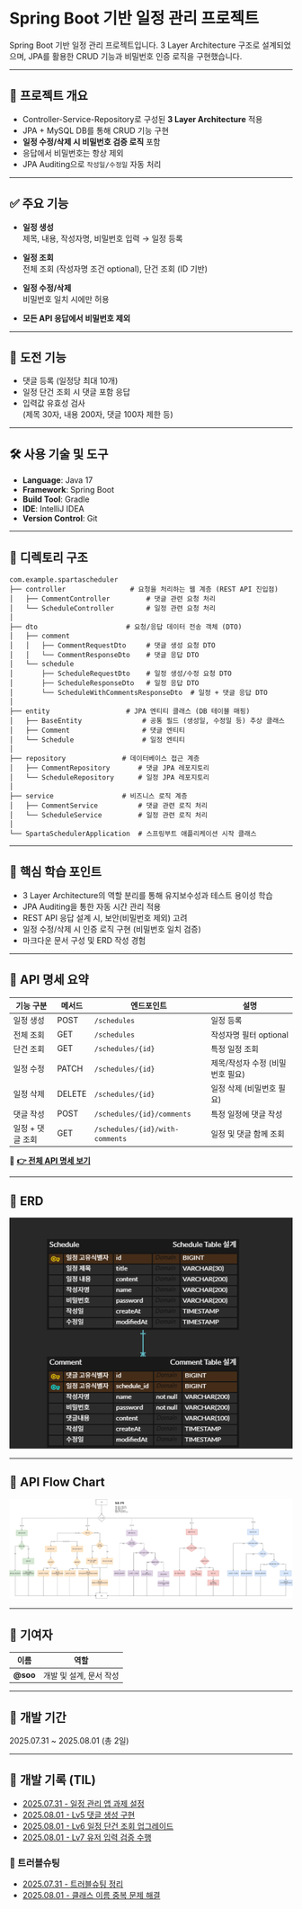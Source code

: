 # Spring Boot 기반 일정 관리 프로젝트


Spring Boot 기반 일정 관리 프로젝트입니다. 3 Layer Architecture 구조로 설계되었으며, JPA를 활용한 CRUD 기능과 비밀번호 인증 로직을 구현했습니다.

---


## 📌 프로젝트 개요

- Controller-Service-Repository로 구성된 **3 Layer Architecture** 적용
- JPA + MySQL DB를 통해 CRUD 기능 구현
- **일정 수정/삭제 시 비밀번호 검증 로직** 포함
- 응답에서 비밀번호는 항상 제외
- JPA Auditing으로 `작성일/수정일` 자동 처리

---

## ✅ 주요 기능

- **일정 생성**  
  제목, 내용, 작성자명, 비밀번호 입력 → 일정 등록

- **일정 조회**  
  전체 조회 (작성자명 조건 optional), 단건 조회 (ID 기반)

- **일정 수정/삭제**  
  비밀번호 일치 시에만 허용

- **모든 API 응답에서 비밀번호 제외**

---

## 🧩 도전 기능

- 댓글 등록 (일정당 최대 10개)
- 일정 단건 조회 시 댓글 포함 응답
- 입력값 유효성 검사  
  (제목 30자, 내용 200자, 댓글 100자 제한 등)

---

## 🛠 사용 기술 및 도구

- **Language**: Java 17
- **Framework**: Spring Boot
- **Build Tool**: Gradle
- **IDE**: IntelliJ IDEA
- **Version Control**: Git

---

## 📁 디렉토리 구조

````
com.example.spartascheduler
├── controller                # 요청을 처리하는 웹 계층 (REST API 진입점)
│   ├── CommentController         # 댓글 관련 요청 처리
│   └── ScheduleController        # 일정 관련 요청 처리
│
├── dto                      # 요청/응답 데이터 전송 객체 (DTO)
│   ├── comment
│   │   ├── CommentRequestDto     # 댓글 생성 요청 DTO
│   │   └── CommentResponseDto    # 댓글 응답 DTO
│   └── schedule
│       ├── ScheduleRequestDto    # 일정 생성/수정 요청 DTO
│       ├── ScheduleResponseDto   # 일정 응답 DTO
│       └── ScheduleWithCommentsResponseDto  # 일정 + 댓글 응답 DTO
│
├── entity                   # JPA 엔티티 클래스 (DB 테이블 매핑)
│   ├── BaseEntity               # 공통 필드 (생성일, 수정일 등) 추상 클래스
│   ├── Comment                  # 댓글 엔티티
│   └── Schedule                 # 일정 엔티티
│
├── repository              # 데이터베이스 접근 계층
│   ├── CommentRepository       # 댓글 JPA 레포지토리
│   └── ScheduleRepository      # 일정 JPA 레포지토리
│
├── service                 # 비즈니스 로직 계층
│   ├── CommentService          # 댓글 관련 로직 처리
│   └── ScheduleService         # 일정 관련 로직 처리
│
└── SpartaSchedulerApplication  # 스프링부트 애플리케이션 시작 클래스
````

---

## 🎯 핵심 학습 포인트

- 3 Layer Architecture의 역할 분리를 통해 유지보수성과 테스트 용이성 학습
- JPA Auditing을 통한 자동 시간 관리 적용
- REST API 응답 설계 시, 보안(비밀번호 제외) 고려
- 일정 수정/삭제 시 인증 로직 구현 (비밀번호 일치 검증)
- 마크다운 문서 구성 및 ERD 작성 경험



---

## 📄 API 명세 요약

| 기능 구분 | 메서드 | 엔드포인트 | 설명 |
|-----------|--------|-------------|------|
| 일정 생성 | POST   | `/schedules` | 일정 등록 |
| 전체 조회 | GET    | `/schedules` | 작성자명 필터 optional |
| 단건 조회 | GET    | `/schedules/{id}` | 특정 일정 조회 |
| 일정 수정 | PATCH  | `/schedules/{id}` | 제목/작성자 수정 (비밀번호 필요) |
| 일정 삭제 | DELETE | `/schedules/{id}` | 일정 삭제 (비밀번호 필요) |
| 댓글 작성 | POST   | `/schedules/{id}/comments` | 특정 일정에 댓글 작성 |
| 일정 + 댓글 조회 | GET | `/schedules/{id}/with-comments` | 일정 및 댓글 함께 조회 |

📘 **[👉 전체 API 명세 보기](./docs/api.md)**

---

## 📄 ERD

![ERD 다이어그램](./docs/erd.png)


---

## 📄 API Flow Chart
![API Flow Chart](./docs/flowChart.png)

---

## 🙌 기여자
| 이름 | 역할 |
|------|------|
| **@soo** | 개발 및 설계, 문서 작성 |

---
## 📅 개발 기간
2025.07.31 ~ 2025.08.01 (총 2일)

---

## 📒 개발 기록 (TIL)

- [2025.07.31 - 일정 관리 앱 과제 설정](https://velog.io/@sooh59599/2025.07.31-TIL-%EC%9D%BC%EC%A0%95-%EA%B4%80%EB%A6%AC%EC%95%B1-%EA%B3%BC%EC%A0%9C-%EC%84%A4%EC%A0%95)
- [2025.08.01 - Lv5 댓글 생성 구현](https://velog.io/@sooh59599/2025.08.01-TIL-lv5-%EB%8C%93%EA%B8%80-%EC%83%9D%EC%84%B1-%EA%B5%AC%ED%98%84)
- [2025.08.01 - Lv6 일정 단건 조회 업그레이드](https://velog.io/@sooh59599/2025.08.01-TIL-lv6-%EC%9D%BC%EC%A0%95-%EB%8B%A8%EA%B1%B4-%EC%A1%B0%ED%9A%8C-%EC%97%85%EA%B7%B8%EB%A0%88%EC%9D%B4%EB%93%9C-%EA%B5%AC%ED%98%84)
- [2025.08.01 - Lv7 유저 입력 검증 수행](https://velog.io/@sooh59599/2025.08.01-TIL-lv7-%EC%9C%A0%EC%A0%80%EC%9D%98-%EC%9E%85%EB%A0%A5%EC%97%90-%EB%8C%80%ED%95%9C-%EA%B2%80%EC%A6%9D-%EC%88%98%ED%96%89)

### 🐞 트러블슈팅

- [2025.07.31 - 트러블슈팅 정리](https://velog.io/@sooh59599/2025.07.31-TIL-%ED%8A%B8%EB%9F%AC%EB%B8%94%EC%8A%88%ED%8C%85)
- [2025.08.01 - 클래스 이름 중복 문제 해결](https://velog.io/@sooh59599/2025.08.01-TIL-%ED%81%B4%EB%9E%98%EC%8A%A4-%EC%9D%B4%EB%A6%84%EA%B3%BC-%EA%B0%99%EC%9D%80-%ED%95%84%EB%93%9C%EB%AA%85)
